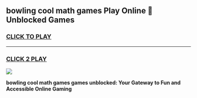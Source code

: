 
## bowling cool math games Play Online 👋 Unblocked Games
<h3>
<a href="https://news.freeplayer.one?title=bowling_cool_math_games&ref=17CMG">CLICK TO PLAY</a></h3>
<hr>

<h3>
<a href="https://news.freeplayer.one?title=bowling_cool_math_games&ref=17CMG">CLICK 2 PLAY</a>
  
</h3>

<a href="https://news.freeplayer.one?title=bowling_cool_math_games&ref=17CMG/"><img src="https://clearcache.store/games.png"></a>


**bowling cool math games games unblocked: Your Gateway to Fun and Accessible Online Gaming**
